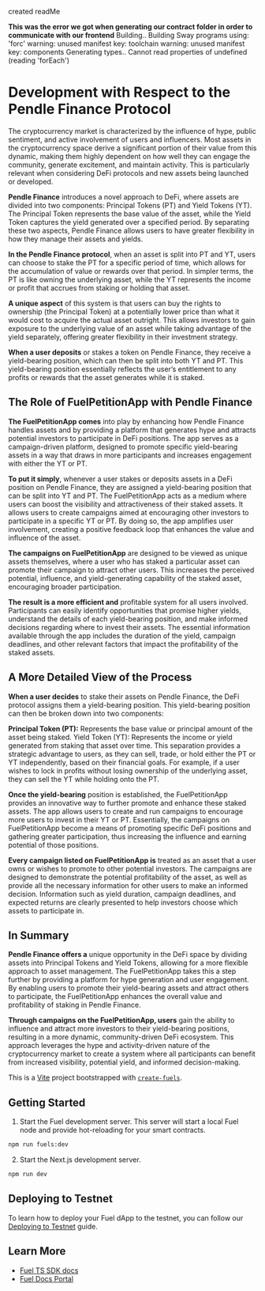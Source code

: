 created readMe

**This was the error we got when generating our contract folder in order to communicate with our frontend**
Building..
Building Sway programs using: 'forc'
warning: unused manifest key: toolchain
warning: unused manifest key: components
Generating types..
Cannot read properties of undefined (reading 'forEach')

# **Development with Respect to the Pendle Finance Protocol**

The cryptocurrency market is characterized by the influence of hype, public sentiment, and active involvement of users and influencers. Most assets in the cryptocurrency space derive a significant portion of their value from this dynamic, making them highly dependent on how well they can engage the community, generate excitement, and maintain activity. This is particularly relevant when considering DeFi protocols and new assets being launched or developed.

**Pendle Finance** introduces a novel approach to DeFi, where assets are divided into two components: Principal Tokens (PT) and Yield Tokens (YT). The Principal Token represents the base value of the asset, while the Yield Token captures the yield generated over a specified period. By separating these two aspects, Pendle Finance allows users to have greater flexibility in how they manage their assets and yields.

**In the Pendle Finance protocol**, when an asset is split into PT and YT, users can choose to stake the PT for a specific period of time, which allows for the accumulation of value or rewards over that period. In simpler terms, the PT is like owning the underlying asset, while the YT represents the income or profit that accrues from staking or holding that asset.

**A unique aspect** of this system is that users can buy the rights to ownership (the Principal Token) at a potentially lower price than what it would cost to acquire the actual asset outright. This allows investors to gain exposure to the underlying value of an asset while taking advantage of the yield separately, offering greater flexibility in their investment strategy.

**When a user deposits** or stakes a token on Pendle Finance, they receive a yield-bearing position, which can then be split into both YT and PT. This yield-bearing position essentially reflects the user’s entitlement to any profits or rewards that the asset generates while it is staked.

## **The Role of FuelPetitionApp with Pendle Finance**

**The FuelPetitionApp comes** into play by enhancing how Pendle Finance handles assets and by providing a platform that generates hype and attracts potential investors to participate in DeFi positions. The app serves as a campaign-driven platform, designed to promote specific yield-bearing assets in a way that draws in more participants and increases engagement with either the YT or PT.

**To put it simply**, whenever a user stakes or deposits assets in a DeFi position on Pendle Finance, they are assigned a yield-bearing position that can be split into YT and PT. The FuelPetitionApp acts as a medium where users can boost the visibility and attractiveness of their staked assets. It allows users to create campaigns aimed at encouraging other investors to participate in a specific YT or PT. By doing so, the app amplifies user involvement, creating a positive feedback loop that enhances the value and influence of the asset.

**The campaigns on FuelPetitionApp** are designed to be viewed as unique assets themselves, where a user who has staked a particular asset can promote their campaign to attract other users. This increases the perceived potential, influence, and yield-generating capability of the staked asset, encouraging broader participation.

**The result is a more efficient and** profitable system for all users involved. Participants can easily identify opportunities that promise higher yields, understand the details of each yield-bearing position, and make informed decisions regarding where to invest their assets. The essential information available through the app includes the duration of the yield, campaign deadlines, and other relevant factors that impact the profitability of the staked assets.

## **A More Detailed View of the Process**

**When a user decides** to stake their assets on Pendle Finance, the DeFi protocol assigns them a yield-bearing position. This yield-bearing position can then be broken down into two components:

**Principal Token (PT):** Represents the base value or principal amount of the asset being staked.
Yield Token (YT): Represents the income or yield generated from staking that asset over time.
This separation provides a strategic advantage to users, as they can sell, trade, or hold either the PT or YT independently, based on their financial goals. For example, if a user wishes to lock in profits without losing ownership of the underlying asset, they can sell the YT while holding onto the PT.

**Once the yield-bearing** position is established, the FuelPetitionApp provides an innovative way to further promote and enhance these staked assets. The app allows users to create and run campaigns to encourage more users to invest in their YT or PT. Essentially, the campaigns on FuelPetitionApp become a means of promoting specific DeFi positions and gathering greater participation, thus increasing the influence and earning potential of those positions.

**Every campaign listed on FuelPetitionApp is** treated as an asset that a user owns or wishes to promote to other potential investors. The campaigns are designed to demonstrate the potential profitability of the asset, as well as provide all the necessary information for other users to make an informed decision. Information such as yield duration, campaign deadlines, and expected returns are clearly presented to help investors choose which assets to participate in.

## **In Summary**

**Pendle Finance offers a** unique opportunity in the DeFi space by dividing assets into Principal Tokens and Yield Tokens, allowing for a more flexible approach to asset management. The FuelPetitionApp takes this a step further by providing a platform for hype generation and user engagement. By enabling users to promote their yield-bearing assets and attract others to participate, the FuelPetitionApp enhances the overall value and profitability of staking in Pendle Finance.

**Through campaigns on the FuelPetitionApp, users** gain the ability to influence and attract more investors to their yield-bearing positions, resulting in a more dynamic, community-driven DeFi ecosystem. This approach leverages the hype and activity-driven nature of the cryptocurrency market to create a system where all participants can benefit from increased visibility, potential yield, and informed decision-making.









This is a [Vite](https://vitejs.dev/) project bootstrapped with [`create-fuels`](https://github.com/FuelLabs/fuels-ts/tree/master/packages/create-fuels).

## Getting Started

1. Start the Fuel development server. This server will start a local Fuel node and provide hot-reloading for your smart contracts.

```bash
npm run fuels:dev
```

2. Start the Next.js development server.

```bash
npm run dev
```

## Deploying to Testnet

To learn how to deploy your Fuel dApp to the testnet, you can follow our [Deploying to Testnet](https://docs.fuel.network/docs/fuels-ts/creating-a-fuel-dapp/deploying-a-dapp-to-testnet/) guide.

## Learn More

- [Fuel TS SDK docs](https://docs.fuel.network/docs/fuels-ts/)
- [Fuel Docs Portal](https://docs.fuel.network/)


